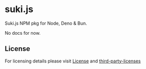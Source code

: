 # suki.js
Suki.js NPM pkg for Node, Deno & Bun.

No docs for now.

## License

For licensing details please visit [License](LICENSE) and [third-party-licenses](LICENSE.3rd-party.md)
